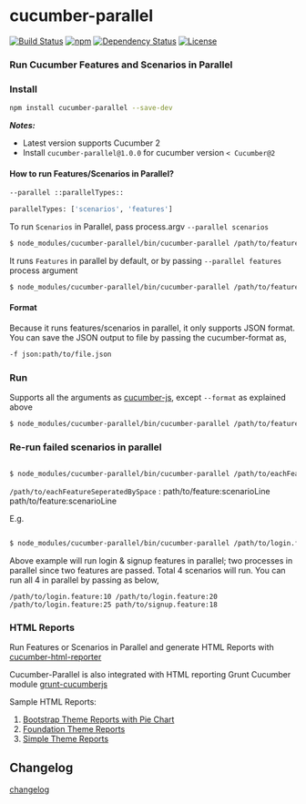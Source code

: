 cucumber-parallel
=================

[![Build Status][travis-shield]][travis-link] [![npm][npm-shield]][npm-link] [![Dependency Status][depedency-shield]][depedency-link] [![License][license-shield]][license-link]


### Run Cucumber Features and Scenarios in Parallel


### Install


``` bash
npm install cucumber-parallel --save-dev
```
***Notes:*** 

* Latest version supports Cucumber 2
* Install `cucumber-parallel@1.0.0` for cucumber version `< Cucumber@2`


#### How to run Features/Scenarios in Parallel?


```bash
--parallel ::parallelTypes::

parallelTypes: ['scenarios', 'features']

```


To run `Scenarios` in Parallel, pass process.argv `--parallel scenarios`


``` bash
$ node_modules/cucumber-parallel/bin/cucumber-parallel /path/to/features -r /path/to/step-defs --parallel scenarios -f json:path/to/file.json
```


It runs `Features` in parallel by default, or by passing `--parallel features` process argument


``` bash
$ node_modules/cucumber-parallel/bin/cucumber-parallel /path/to/features -r /path/to/step-defs -f json:path/to/file.json
```



#### Format
Because it runs features/scenarios in parallel, it only supports JSON format. You can save the JSON output to file by passing the cucumber-format as,


```bash
-f json:path/to/file.json
```



### Run

Supports all the arguments as [cucumber-js][1], except `--format` as explained above

``` bash
$ node_modules/cucumber-parallel/bin/cucumber-parallel /path/to/features -r /path/to/step-defs -f json:path/to/file.json --tags=@myTag 
```

### Re-run failed scenarios in parallel

```bash

$ node_modules/cucumber-parallel/bin/cucumber-parallel /path/to/eachFeatureSeperatedBySpaceWithScenarioLine -r /path/to/step-defs -f json:path/to/file.json --tags=@myTag

```

`/path/to/eachFeatureSeperatedBySpace` : path/to/feature:scenarioLine path/to/feature:scenarioLine

E.g. 

```bash

$ node_modules/cucumber-parallel/bin/cucumber-parallel /path/to/login.feature:10:20:25 path/to/signup.feature:18 -r /path/to/step-defs -f json:path/to/file.json --tags=@myTag

```

Above example will run login & signup features in parallel; two processes in parallel since two features are passed. Total 4 scenarios will run. You can run all 4 in parallel by passing as below,

`/path/to/login.feature:10 /path/to/login.feature:20 /path/to/login.feature:25 path/to/signup.feature:18`


### HTML Reports

Run Features or Scenarios in Parallel and generate HTML Reports with [cucumber-html-reporter][6]

Cucumber-Parallel is also integrated with HTML reporting Grunt Cucumber module [grunt-cucumberjs][2]

Sample HTML Reports:

1. [Bootstrap Theme Reports with Pie Chart][3]
2. [Foundation Theme Reports][4]
3. [Simple Theme Reports][5]

## Changelog 

[changelog][changelog]


[1]: https://github.com/cucumber/cucumber-js "CucumberJs"
[2]: https://www.npmjs.com/package/grunt-cucumberjs "grunt-cucummberjs"
[3]: http://htmlpreview.github.io/?https://github.com/gkushang/cucumber-html-reporter/blob/develop/samples/html_reports/cucumber_report_bootstrap.html "Bootstrap Theme Reports"
[4]: http://htmlpreview.github.io/?https://github.com/gkushang/cucumber-html-reporter/blob/develop/samples/html_reports/cucumber_report_foundation.html "Foundation Theme Reports"
[5]: http://htmlpreview.github.io/?https://github.com/gkushang/cucumber-html-reporter/blob/develop/samples/html_reports/cucumber_report_simple.html "Simple Theme Reports"
[6]: https://www.npmjs.com/package/cucumber-html-reporter

[changelog]: https://github.com/gkushang/cucumber-parallel/blob/develop/CHANGELOG.md

[travis-shield]: https://travis-ci.org/gkushang/cucumber-parallel.svg?branch=develop
[travis-link]: https://travis-ci.org/gkushang/cucumber-parallel

[npm-shield]: https://img.shields.io/npm/v/cucumber-parallel.svg
[npm-link]: https://www.npmjs.com/package/cucumber-parallel

[depedency-shield]: https://david-dm.org/gkushang/cucumber-parallel.svg
[depedency-link]: https://david-dm.org/gkushang/cucumber-parallel

[license-shield]: https://img.shields.io/github/license/mashape/apistatus.svg
[license-link]: https://github.com/gkushang/cucumber-parallel/






